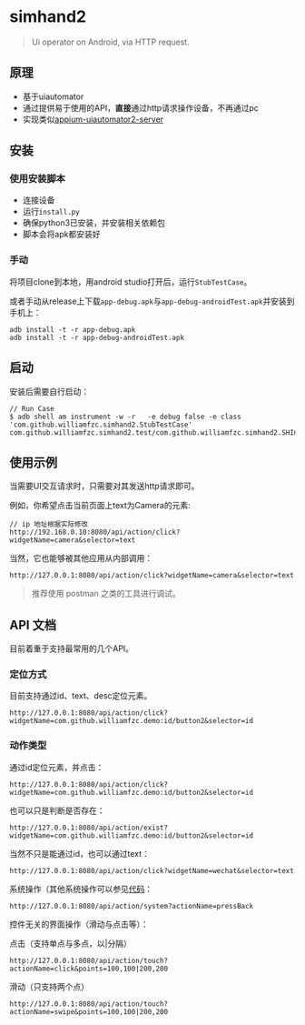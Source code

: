 # simhand2

> Ui operator on Android, via HTTP request.

## 原理

- 基于uiautomator
- 通过提供易于使用的API，**直接**通过http请求操作设备，不再通过pc
- 实现类似[appium-uiautomator2-server](https://github.com/appium/appium-uiautomator2-server)

## 安装

### 使用安装脚本

- 连接设备
- 运行`install.py`
- 确保python3已安装，并安装相关依赖包
- 脚本会将apk都安装好

### 手动

将项目clone到本地，用android studio打开后，运行`StubTestCase`。

或者手动从release上下载`app-debug.apk`与`app-debug-androidTest.apk`并安装到手机上：

```
adb install -t -r app-debug.apk
adb install -t -r app-debug-androidTest.apk
```

## 启动

安装后需要自行启动：

```
// Run Case
$ adb shell am instrument -w -r   -e debug false -e class 'com.github.williamfzc.simhand2.StubTestCase' com.github.williamfzc.simhand2.test/com.github.williamfzc.simhand2.SHInstrumentationTestRunner
```

## 使用示例

当需要UI交互请求时，只需要对其发送http请求即可。

例如，你希望点击当前页面上text为Camera的元素:

```
// ip 地址根据实际修改
http://192.168.0.10:8080/api/action/click?widgetName=camera&selector=text
```

当然，它也能够被其他应用从内部调用：

```
http://127.0.0.1:8080/api/action/click?widgetName=camera&selector=text
```

> 推荐使用 postman 之类的工具进行调试。

## API 文档

目前着重于支持最常用的几个API。

### 定位方式

目前支持通过id、text、desc定位元素。

```
http://127.0.0.1:8080/api/action/click?widgetName=com.github.williamfzc.demo:id/button2&selector=id
```

### 动作类型

通过id定位元素，并点击：

```
http://127.0.0.1:8080/api/action/click?widgetName=com.github.williamfzc.demo:id/button2&selector=id
```

也可以只是判断是否存在：

```
http://127.0.0.1:8080/api/action/exist?widgetName=com.github.williamfzc.demo:id/button2&selector=id
```

当然不只是能通过id，也可以通过text：

```
http://127.0.0.1:8080/api/action/click?widgetName=wechat&selector=text
```

系统操作（其他系统操作可以参见[代码](./app/src/androidTest/java/com/github/williamfzc/simhand2/ActionHandler/SystemActionHandler.java)：

```
http://127.0.0.1:8080/api/action/system?actionName=pressBack
```

控件无关的界面操作（滑动与点击等）：

点击（支持单点与多点，以|分隔）

```
http://127.0.0.1:8080/api/action/touch?actionName=click&points=100,100|200,200
```

滑动（只支持两个点）

```
http://127.0.0.1:8080/api/action/touch?actionName=swipe&points=100,100|200,200
```
